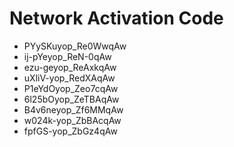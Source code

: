 # Network Activation Code
* PYySKuyop_Re0WwqAw
* ij-pYeyop_ReN-0qAw
* ezu-geyop_ReAxkqAw
* uXliV-yop_RedXAqAw
* P1eYdOyop_Zeo7cqAw
* 6l25bOyop_ZeTBAqAw
* B4v6neyop_Zf6MMqAw
* w024k-yop_ZbBAcqAw
* fpfGS-yop_ZbGz4qAw